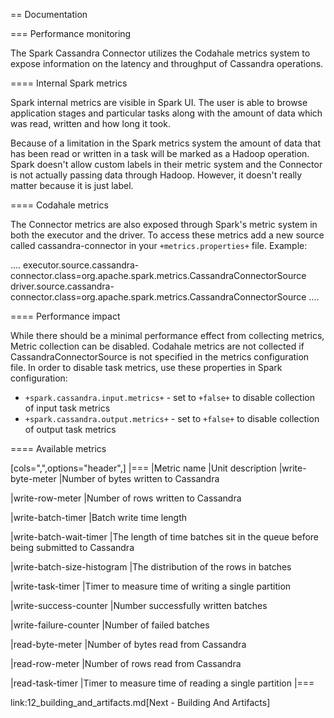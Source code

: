 == Documentation

=== Performance monitoring

The Spark Cassandra Connector utilizes the Codahale metrics system to
expose information on the latency and throughput of Cassandra
operations.

==== Internal Spark metrics

Spark internal metrics are visible in Spark UI. The user is able to
browse application stages and particular tasks along with the amount of
data which was read, written and how long it took.

Because of a limitation in the Spark metrics system the amount of data
that has been read or written in a task will be marked as a Hadoop
operation. Spark doesn't allow custom labels in their metric system and
the Connector is not actually passing data through Hadoop. However, it
doesn't really matter because it is just label.

==== Codahale metrics

The Connector metrics are also exposed through Spark's metric system in
both the executor and the driver. To access these metrics add a new
source called cassandra-connector in your `+metrics.properties+` file.
Example:

....
executor.source.cassandra-connector.class=org.apache.spark.metrics.CassandraConnectorSource
driver.source.cassandra-connector.class=org.apache.spark.metrics.CassandraConnectorSource
....

==== Performance impact

While there should be a minimal performance effect from collecting
metrics, Metric collection can be disabled. Codahale metrics are not
collected if CassandraConnectorSource is not specified in the metrics
configuration file. In order to disable task metrics, use these
properties in Spark configuration:

* `+spark.cassandra.input.metrics+` - set to `+false+` to disable
collection of input task metrics
* `+spark.cassandra.output.metrics+` - set to `+false+` to disable
collection of output task metrics

==== Available metrics

[cols=",",options="header",]
|===
|Metric name |Unit description
|write-byte-meter |Number of bytes written to Cassandra

|write-row-meter |Number of rows written to Cassandra

|write-batch-timer |Batch write time length

|write-batch-wait-timer |The length of time batches sit in the queue
before being submitted to Cassandra

|write-batch-size-histogram |The distribution of the rows in batches

|write-task-timer |Timer to measure time of writing a single partition

|write-success-counter |Number successfully written batches

|write-failure-counter |Number of failed batches

|read-byte-meter |Number of bytes read from Cassandra

|read-row-meter |Number of rows read from Cassandra

|read-task-timer |Timer to measure time of reading a single partition
|===

link:12_building_and_artifacts.md[Next - Building And Artifacts]
